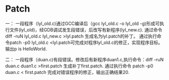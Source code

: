 Patch
=====
一：
一段程序（lyl_old.c)通过GCC编译后（gcc lyl_old.c -o lyl_old -g)形成可执行文件(lyl_old)，经GDB调试发生段错误，后改写有新程序(lyl_new.c).
通过命令diff -ruN lyl_old.c lyl_new.c >lyl.patch 生成名为lyl.patch的补丁。
通过执行命令patch -p0 lyl_old.c <lyl.patch可完成对程序lyl_old.c的修正，实现程序目标。输出p is HelloWorld.

二：
一段程序（duan.c)有段错误。修改后有新程序duan1.c,执行命令：diff -ruN duan.c duan1.c >first.patch 生成补丁first.patch.
通过执行命令 patch -p0 duan.c < first.patch 完成对错误程序的修正，输出正确结果20.

